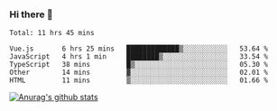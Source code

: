 ### Hi there 👋



<!--
**webB1an/webB1an** is a ✨ _special_ ✨ repository because its `README.md` (this file) appears on your GitHub profile.

Here are some ideas to get you started:

- 🔭 I’m currently working on ...
- 🌱 I’m currently learning ...
- 👯 I’m looking to collaborate on ...
- 🤔 I’m looking for help with ...
- 💬 Ask me about ...
- 📫 How to reach me: ...
- 😄 Pronouns: ...
- ⚡ Fun fact: ...
-->

<!--START_SECTION:waka-->
```text
Total: 11 hrs 45 mins

Vue.js       6 hrs 25 mins   █████████████▒░░░░░░░░░░░   53.64 % 
JavaScript   4 hrs 1 min     ████████▒░░░░░░░░░░░░░░░░   33.54 % 
TypeScript   38 mins         █▒░░░░░░░░░░░░░░░░░░░░░░░   05.30 % 
Other        14 mins         ▓░░░░░░░░░░░░░░░░░░░░░░░░   02.01 % 
HTML         11 mins         ▒░░░░░░░░░░░░░░░░░░░░░░░░   01.66 % 
```
<!--END_SECTION:waka-->


[![Anurag's github stats](https://github-readme-stats.vercel.app/api?username=webB1an&show_icons=true&theme=radical)](https://github.com/anuraghazra/github-readme-stats)


